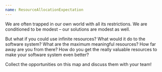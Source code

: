 ```yaml
---
name: ResourceAllocationExpectation
---
```

We are often trapped in our own world with all its restrictions. We are conditioned to be modest &ndash; our solutions are modest as well.

But what if you could use infinite resources? What would it do to the software system? What are the maximum meaningful resources? How far away are you from there? How do you get the really valuable resources to make your software system even better?

Collect the opportunities on this map and discuss them with your team!

